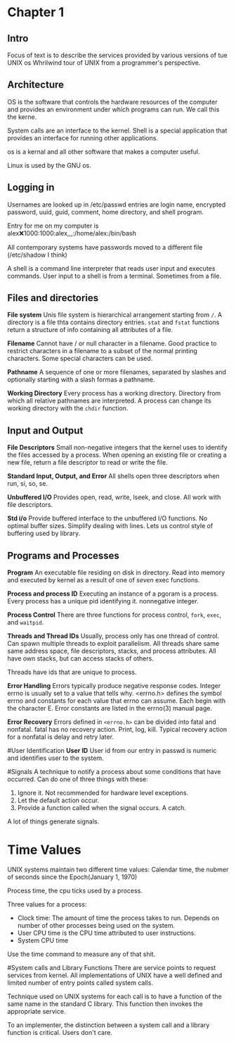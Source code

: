 # Chapter 1

## Intro
Focus of text is to describe the services provided by various versions of tue UNIX os
Whrilwind tour of UNIX from a programmer's perspective.

## Architecture
OS is the software that controls the hardware resources of the computer
and provides an environment under which programs can run. We call this the kerne.

System calls are an interface to the kernel.
Shell is a special application that provides an interface for running other applications.

os is a kernal and all other software that makes a computer useful.

Linux is used by the GNU os.

## Logging in
Usernames are looked up in /etc/passwd
entries are login name, encrypted password, uuid, guid, comment, home directory, and shell program.

Entry for me on my computer is
alex:x:1000:1000:alex,,,:/home/alex:/bin/bash

All contemporary systems have passwords moved to a different file (/etc/shadow I think)

A shell is a command line interpreter that reads user input and executes commands.
User input to a shell is from a terminal. Sometimes from a file.

## Files and directories

**File system**
Unis file system is hierarchical arrangement starting from `/`. A directory is a file
thta contains directory entries. `stat` and `fstat` functions return a structure of info containing all attributes of a file.

**Filename**
Cannot have / or null character in a filename. Good practice to restrict characters in a filename to
a subset of the normal printing characters.
Some special characters can be used.

**Pathname**
A sequence of one or more filenames, separated by slashes and optionally starting with
a slash formas a pathname.

**Working Directory**
Every process has a working directory. Directory from which all relative pathnames are
interpreted. A process can change its working directory with the `chdir` function.

## Input and Output
**File Descriptors**
Small non-negative integers that the kernel uses to identify the files accessed by a
process. When opening an existing file or creating a new file, return a file descriptor
to read or write the file.

**Standard Input, Output, and Error**
All shells open three descriptors when run, si, so, se.

**Unbuffered I/O**
Provides open, read, write, lseek, and close. All work with file descriptors.

**Std i/o**
Provide buffered interface to the unbuffered I/O functions.
No optimal buffer sizes.
Simplify dealing with lines.
Lets us control style of buffering used by library.


## Programs and Processes
**Program**
An executable file residing on disk in directory. Read into memory
and executed by kernel as a result of one of _seven_ exec functions.

**Process and process ID**
Executing an instance of a pgoram is a process.
Every process has a unique pid identifying it. nonnegative integer.

**Process Control**
There are three functions for process control, `fork`, `exec`, and `waitpid`.

**Threads and Thread IDs**
Usually, process only has one thread of control. Can spawn multiple threads
to exploit parallelism. All threads share same same address space, file
descriptors, stacks, and process attributes. All have own stacks, but can
access stacks of others.

Threads have ids that are unique to process.

**Error Handling**
Errors typically produce negative response codes. Integer errno is usually set
to a value that tells why.
<errno.h> defines the symbol errno and constants for each value that errno can assume.
Each begin with the character E.
Error constants are listed in the errno(3) manual page.

**Error Recovery**
Errors defined in `<errno.h>` can be divided into fatal and nonfatal.
fatal has no recovery action. Print, log, kill.
Typical recovery action for a nonfatal is delay and retry later.

#User Identification
**User ID**
User id from our entry in passwd is numeric and identifies user to the system.

#Signals
A technique to notify a process about some conditions that have occurred.
Can do one of three things with these:
1. Ignore it. Not recommended for hardware level exceptions.
2. Let the default action occur.
3. Provide a function called when the signal occurs. A catch.

A lot of things generate signals.

# Time Values
UNIX systems maintain two different time values:
Calendar time, the nubmer of seconds since the Epoch(January 1, 1970)

Process time, the cpu ticks used by a process.

Three values for a process:
* Clock time: The amount of time the process takes to run. Depends on number of
other processes being used on the system.
* User CPU time is the CPU time attributed to user instructions.
* System CPU time

Use the time command to measure any of that shit.

#System calls and Library Functions
There are service points to request services from kernel. All implementations of
UNIX have a well defined and limited number of entry points called system calls.

Technique used on UNIX systems for each call is to have a function of the same
name in the standard C library. This function then invokes the appropriate service.

To an implementer, the distinction between a system call and a library function
is critical. Users don't care.
